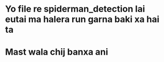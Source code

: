 # Yo file re spiderman_detection lai eutai ma halera run garna baki xa hai ta
# Mast wala chij banxa ani
